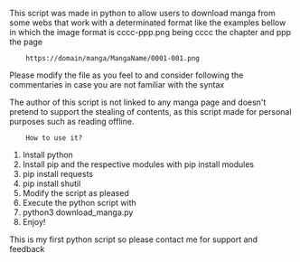 This script was made in python to allow users to download manga from some webs that work with a determinated format like the examples bellow in which the image format is cccc-ppp.png being cccc the chapter and ppp the page

        https://domain/manga/MangaName/0001-001.png

Please modify the file as you feel to and consider following the commentaries in case you are not familiar with the syntax

The author of this script is not linked to any manga page and doesn't pretend to support the stealing of contents, as this script made for personal purposes such as reading offline.

        How to use it?

1. Install python
2. Install pip and the respective modules with pip install modules
3. pip install requests
4. pip install shutil
5. Modify the script as pleased
6. Execute the python script with
7. python3 download_manga.py
8. Enjoy!


This is my first python script so please contact me for support and feedback
